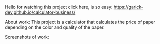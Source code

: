 Hello for watching this project click here, is so easy: https://garick-dev.github.io/calculator-business/

About work: This project is a calculator that calculates the price of paper depending on the color and quality of the paper.

Screenshots of work:

